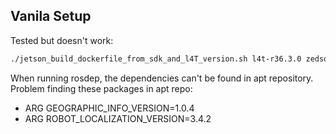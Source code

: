 ## Vanila Setup
Tested but doesn't work:
```bash
./jetson_build_dockerfile_from_sdk_and_l4T_version.sh l4t-r36.3.0 zedsdk4.1.2
```

When running rosdep, the dependencies can't be found in apt repository. 
Problem finding these packages in apt repo:
- ARG GEOGRAPHIC_INFO_VERSION=1.0.4
- ARG ROBOT_LOCALIZATION_VERSION=3.4.2

